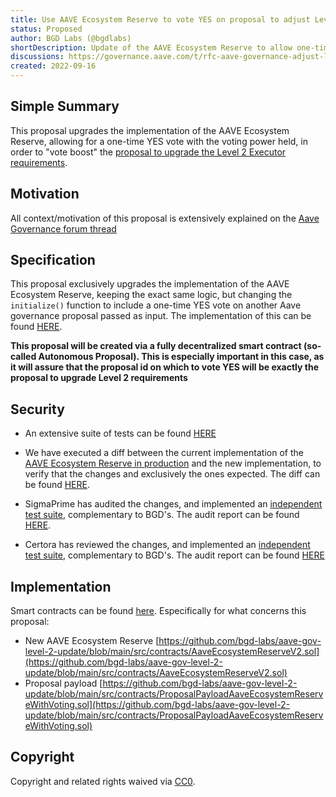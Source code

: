 ```yaml
---
title: Use AAVE Ecosystem Reserve to vote YES on proposal to adjust Level 2 Governance requirements
status: Proposed
author: BGD Labs (@bgdlabs)
shortDescription: Update of the AAVE Ecosystem Reserve to allow one-time voting YES a proposal to adjust Level 2 Governance requirements
discussions: https://governance.aave.com/t/rfc-aave-governance-adjust-level-2-requirements-long-executor/8693
created: 2022-09-16
---
```


## Simple Summary

This proposal upgrades the implementation of the AAVE Ecosystem Reserve, allowing for a one-time YES vote with the voting power held, in order to "vote boost" the [proposal to upgrade the Level 2 Executor requirements](https://github.com/bgd-labs/aip/blob/feat/lvl2-proposals/content/aips/656A6D889F89-AIP-GOV-LVL2-EXECUTOR-PROPOSAL.md).


## Motivation
All context/motivation of this proposal is extensively explained on the [Aave Governance forum thread](https://governance.aave.com/t/rfc-aave-governance-adjust-level-2-requirements-long-executor/8693)


## Specification
This proposal exclusively upgrades the implementation of the AAVE Ecosystem Reserve, keeping the exact same logic, but changing the `initialize()` function to include a one-time YES vote on another Aave governance proposal passed as input. The implementation of this can be found [HERE](https://github.com/bgd-labs/aave-gov-level-2-update/blob/main/src/contracts/AaveEcosystemReserveV2.sol#L779).

**This proposal will be created via a fully decentralized smart contract (so-called Autonomous Proposal). This is especially important in this case, as it will assure that the proposal id on which to vote YES will be exactly the proposal to upgrade Level 2 requirements**


## Security

- An extensive suite of tests can be found [HERE](https://github.com/bgd-labs/aave-gov-level-2-update/tree/main/test)

- We have executed a diff between the current implementation of the [AAVE Ecosystem Reserve in production](https://etherscan.io/address/0x1aa435ed226014407fa6b889e9d06c02b1a12af3#code) and the new implementation, to verify that the changes and exclusively the ones expected. The diff can be found [HERE](https://github.com/bgd-labs/aave-gov-level-2-update/blob/main/diffs/AaveEcosystemReserveV2-diff.md).

- SigmaPrime has audited the changes, and implemented an [independent test suite](https://github.com/bgd-labs/aave-gov-level-2-update/tree/main/audits/sigmap/tests), complementary to BGD's. The audit report can be found [HERE](https://github.com/bgd-labs/aave-gov-level-2-update/blob/main/audits/sigmap/SigmaPrime.md).

- Certora has reviewed the changes, and implemented an [independent test suite](https://github.com/bgd-labs/aave-gov-level-2-update/blob/main/audits/certora/specs/executor.spec), complementary to BGD's. The audit report can be found [HERE](https://github.com/bgd-labs/aave-gov-level-2-update/blob/main/audits/certora/report/Security%20Review%20of%20Aave%20Governance%20V2%20Update.pdf)

## Implementation

Smart contracts can be found [here](https://github.com/bgd-labs/aave-gov-level-2-update/tree/main/src/contracts). Especifically for what concerns this proposal:

- New AAVE Ecosystem Reserve [https://github.com/bgd-labs/aave-gov-level-2-update/blob/main/src/contracts/AaveEcosystemReserveV2.sol](https://github.com/bgd-labs/aave-gov-level-2-update/blob/main/src/contracts/AaveEcosystemReserveV2.sol)
- Proposal payload [https://github.com/bgd-labs/aave-gov-level-2-update/blob/main/src/contracts/ProposalPayloadAaveEcosystemReserveWithVoting.sol](https://github.com/bgd-labs/aave-gov-level-2-update/blob/main/src/contracts/ProposalPayloadAaveEcosystemReserveWithVoting.sol)

## Copyright

Copyright and related rights waived via [CC0](https://creativecommons.org/publicdomain/zero/1.0/).
